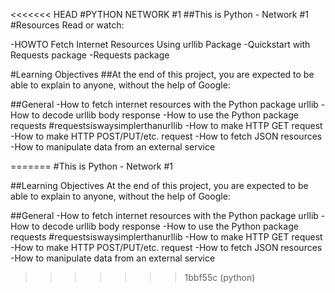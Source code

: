 <<<<<<< HEAD
#PYTHON NETWORK #1
	##This is Python - Network #1
#Resources
Read or watch:

-HOWTO Fetch Internet Resources Using urllib Package
-Quickstart with Requests package
-Requests package

#Learning Objectives
##At the end of this project, you are expected to be able to explain to anyone, without the help of Google:

##General
-How to fetch internet resources with the Python package urllib
-How to decode urllib body response
-How to use the Python package requests #requestsiswaysimplerthanurllib
-How to make HTTP GET request
-How to make HTTP POST/PUT/etc. request
-How to fetch JSON resources
-How to manipulate data from an external service

=======
#This is  Python - Network #1

##Learning Objectives
 At the end of this project, you are expected to be able to explain to anyone, without the help of Google:

##General
 -How to fetch internet resources with the Python package urllib
 -How to decode urllib body response
 -How to use the Python package requests #requestsiswaysimplerthanurllib
 -How to make HTTP GET request
 -How to make HTTP POST/PUT/etc. request
 -How to fetch JSON resources
 -How to manipulate data from an external service
>>>>>>> 1bbf55c (python)

